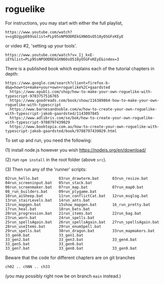# roguelike

For instructions, you may start with either the full playlist,

` https://www.youtube.com/watch?v=sgD2gypE69s&list=PLp95sNPOODREkGXN6OsO518yOSGFxKEyE `

or video #2, 'setting up your tools'.

` https://www.youtube.com/watch?v=_Ij_kxE-iEY&list=PLp95sNPOODREkGXN6OsO518yOSGFxKEyE&index=3 `

There is a published book which explains each of the tutorial chapters in depth:
```
https://www.google.com/search?client=firefox-b-d&q=how+to+make+your+own+roguelike%2C+gaardsted
  https://www.epubli.com/shop/how-to-make-your-own-roguelike-with-typescript-9783757516765
  https://www.goodreads.com/book/show/116389864-how-to-make-your-own-roguelike-with-typescript
  https://www.barnesandnoble.com/w/how-to-create-your-own-roguelike-with-typescript-jakob-gaardsted/1143097845
  https://www.adlibris.com/se/bok/how-to-create-your-own-roguelike-with-typescript-9788797439029
  https://www.booktopia.com.au/how-to-create-your-own-roguelike-with-typescript-jakob-gaardsted/book/9788797439029.html
```

To set up and run, you need the following:

(1) install node.js however you wish
https://nodejs.org/en/download/

(2) run  ` npm install ` in the root folder (above `src`).

(3) Then run any of the 'runner' scripts:

```
02run_hello.bat         03run_drawterm.bat      03run_resize.bat        04run_screeninput.bat   05run_stack.bat
06run_screenmaker.bat   07run_map.bat           07run_map0.bat          08_run_builders.bat     09run_plygame.bat
10run_aiSheep.bat       11run_conflictCat.bat   12run_msglog.bat        13run_stairLevels.bat   14run_ants.bat
15run_mapgen.bat        15show_mapgen.bat       16_run_pretty.bat       17run_heal.bat          18run_bats.bat
20run_progression.bat   21run_items.bat         22run_bag.bat           23run_worn.bat          24run_spells.bat
25run_spellsAgain.bat   26run_spellsAgain.bat   27run_spellsAgain.bat   28run_useItems.bat      29run_enumSpell.bat
29run_spells.bat        30run_dragon.bat        33run_mapmakers.bat     33_gen0.bat             33_gen1.bat
33_gen2.bat             33_gen3.bat             33_gen4.bat             33_gen5.bat             33_gen6.bat
33_gen7.bat             33_gen8.bat             33_gen9.bat
```

Beware that the code for different chapters are on git branches
```
ch02 .. chNN .. ch33
```
(you may possibly right now be on branch `main` instead.)

